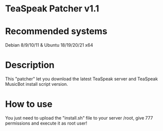 # TeaSpeak Patcher v1.1


# Recommended systems
Debian 8/9/10/11 & Ubuntu 18/19/20/21 x64

# Description
This "patcher" let you download the latest TeaSpeak server and TeaSpeak MusicBot install script version.

# How to use
You just need to upload the "install.sh" file to your server /root, give 777 permissions and execute it as root user!



